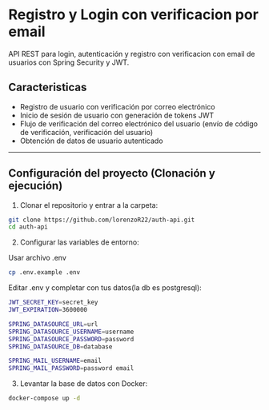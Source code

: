 # Registro y Login con verificacion por email

API REST para login, autenticación y registro con verificacion con email de usuarios con Spring Security y JWT.

## Caracteristicas
- Registro de usuario con verificación por correo electrónico
- Inicio de sesión de usuario con generación de tokens JWT
- Flujo de verificación del correo electrónico del usuario (envío de código de verificación, verificación del usuario)
- Obtención de datos de usuario autenticado
---
## Configuración del proyecto (Clonación y ejecución)

1. Clonar el repositorio y entrar a la carpeta:

```bash
git clone https://github.com/lorenzoR22/auth-api.git
cd auth-api
```

2. Configurar las variables de entorno:

Usar archivo .env
```bash
cp .env.example .env
```
Editar .env y completar con tus datos(la db es postgresql):
```bash
JWT_SECRET_KEY=secret_key
JWT_EXPIRATION=3600000

SPRING_DATASOURCE_URL=url
SPRING_DATASOURCE_USERNAME=username
SPRING_DATASOURCE_PASSWORD=password
SPRING_DATASOURCE_DB=database

SPRING_MAIL_USERNAME=email
SPRING_MAIL_PASSWORD=password email
```
3. Levantar la base de datos con Docker:
```bash
docker-compose up -d
```
